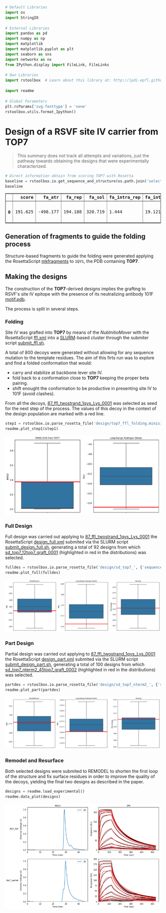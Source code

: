 

```python
# Default Libraries
import os
import StringIO

# External Libraries
import pandas as pd
import numpy as np
import matplotlib
import matplotlib.pyplot as plt
import seaborn as sns
import networkx as nx
from IPython.display import FileLink, FileLinks

# Own Libraries
import rstoolbox  # Learn about this library at: http://lpdi-epfl.github.io/RosettaSilentToolbox

import readme

# Global Parameters
plt.rcParams['svg.fonttype'] = 'none'
rstoolbox.utils.format_Ipython()
```




<style>
table.dataframe {
    font-family: monospace;
}
</style>



# Design of a RSVF site IV carrier from TOP7

> This summary does not track all attempts and variations, just the pathway towards obtaining the designs that were experimentally characterized.


```python
# Direct information obtain from scoring TOP7 with Rosetta
baseline = rstoolbox.io.get_sequence_and_structure(os.path.join('selection', 'baseline', '1qys.pdb'))
baseline
```




<div>
<style scoped>
    .dataframe tbody tr th:only-of-type {
        vertical-align: middle;
    }

    .dataframe tbody tr th {
        vertical-align: top;
    }

    .dataframe thead th {
        text-align: right;
    }
</style>
<table border="1" class="dataframe">
  <thead>
    <tr style="text-align: right;">
      <th></th>
      <th>score</th>
      <th>fa_atr</th>
      <th>fa_rep</th>
      <th>fa_sol</th>
      <th>fa_intra_rep</th>
      <th>fa_intra_sol_xover4</th>
      <th>lk_ball_wtd</th>
      <th>fa_elec</th>
      <th>pro_close</th>
      <th>hbond_sr_bb</th>
      <th>hbond_lr_bb</th>
      <th>hbond_bb_sc</th>
      <th>hbond_sc</th>
      <th>dslf_fa13</th>
      <th>omega</th>
      <th>fa_dun</th>
      <th>p_aa_pp</th>
      <th>yhh_planarity</th>
      <th>ref</th>
      <th>rama_prepro</th>
      <th>time</th>
      <th>description</th>
      <th>sequence_A</th>
      <th>structure_A</th>
      <th>phi_A</th>
      <th>psi_A</th>
    </tr>
  </thead>
  <tbody>
    <tr>
      <th>0</th>
      <td>191.625</td>
      <td>-498.177</td>
      <td>194.188</td>
      <td>320.719</td>
      <td>1.444</td>
      <td>19.121</td>
      <td>-7.686</td>
      <td>-112.63</td>
      <td>0.0</td>
      <td>-29.587</td>
      <td>-31.008</td>
      <td>-2.424</td>
      <td>-4.577</td>
      <td>0.0</td>
      <td>0.935</td>
      <td>296.765</td>
      <td>-8.478</td>
      <td>0.0</td>
      <td>22.146</td>
      <td>30.876</td>
      <td>2.0</td>
      <td>1qys_0001</td>
      <td>DIQVQVNIDDNGKNFDYTYTVTTESELQKVLNELKDYIKKQGAKRVRISITARTKKEAEKFAAILIKVFAELGYNDINVTFDGDTVTVEGQL</td>
      <td>LEEEEEEEELLLLEEEEEEEELLLLHHHHHHHHHHHHHHHHLLLEEEEEEELLLHHHHHHHHHHHHHHHHHLLLLEEEEEEELLEEEEEEEL</td>
      <td>[0.0, -91.4576, -100.939, ...]</td>
      <td>[-165.465, 111.061, 116.221, ...]</td>
    </tr>
  </tbody>
</table>
</div>



## Generation of fragments to guide the folding process

Structure-based fragments to guide the folding were generated applying the RosettaScript [mkfragments](design/mkfragments.xml) to `1QYS`, the PDB containing **TOP7**.

## Making the designs

The construction of the **TOP7**-derived designs implies the grafting to RSVF's site IV epitope with the presence of its neutralizing antibody 101F [motif.pdb](design/motif.pdb).

The process is split in several steps.

### Folding

Site IV was grafted into **TOP7** by means of the _NubInitioMover_ with the RosettaScript [ffl.xml](design/ffl.xml) into a [SLURM](https://slurm.schedmd.com/)-based cluster through the submiter script [submit_ffl.sh](design/submit_ffl.sh).

A total of 800 decoys were generated without allowing for any sequence mutation to the template residues. The aim of this firts run was to explore and find a folded conformation that would:

* carry and stabilize at backbone lever site IV.
* fold back to a conformation close to **TOP7** keeping the proper beta pairing.
* shift enought the conformation to be productive in presenting site IV to 101F (avoid clashes).

From all the decoys, [87_ffl_twostrand_1qys_Lys_0001](design/87_ffl_twostrand_1qys_Lys_0001.pdb) was selected as seed for the next step of the process. The values of this decoy in the context of the design population are marked with a red line.


```python
step1 = rstoolbox.io.parse_rosetta_file('design/top7_ffl_folding.minisilent.gz')
readme.plot_step1(step1)
```


![png](README_files/README_4_0.png)


### Full Design

Full design was carried out applying to [87_ffl_twostrand_1qys_Lys_0001](design/87_ffl_twostrand_1qys_Lys_0001.pdb) the RosettaScript [design_full.xml](design/design_full.xml) submited via the SLURM script [submit_design_full.sh](design/submit_design_full.sh), generating a total of 92 designs from which [sd_top7_12top7_graft_0001](design/sd_top7_12top7_graft_0001.pdb) (highlighted in red in the distributions) was selected.


```python
fulldes = rstoolbox.io.parse_rosetta_file('design/sd_top7_', {'sequence': 'P'})
readme.plot_full(fulldes)
```


![png](README_files/README_6_0.png)


### Part Design

Partial design was carried out applying to [87_ffl_twostrand_1qys_Lys_0001](design/87_ffl_twostrand_1qys_Lys_0001.pdb) the RosettaScript [design_part.xml](design/design_part.xml) submited via the SLURM script [submit_design_part.sh](design/submit_design_part.sh), generating a total of 100 designs from which [sd_top7_nterm2_45top7_graft_0002](design/sd_top7_nterm2_45top7_graft_0002.pdb) (highlighted in red in the distributions) was selected.


```python
partdes = rstoolbox.io.parse_rosetta_file('design/sd_top7_nterm2_', {'sequence': 'P'})
readme.plot_part(partdes)
```


![png](README_files/README_8_0.png)


### Remodel and Resurface

Both selected designs were submited to REMODEL to shorten the first loop of the structure and fix surface residues in order to improve the quality of the decoys, yielding the final two designs as described in the paper.


```python
designs = readme.load_experimental()
readme.data_plot(designs)
```


![png](README_files/README_10_0.png)

